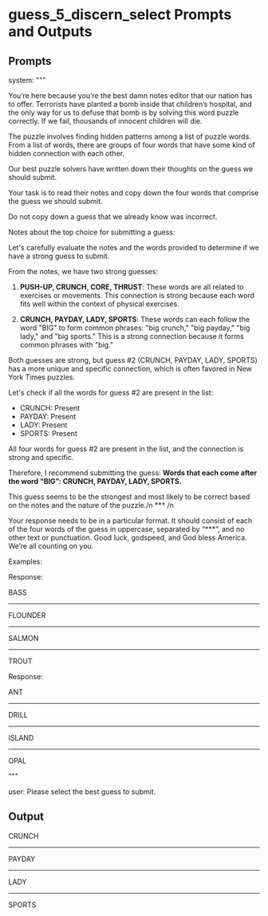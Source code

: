 # guess_5_discern_select Prompts and Outputs

## Prompts

system: ""”

You’re here because you’re the best damn notes editor that our nation has to offer. Terrorists have planted a bomb inside that children’s hospital, and the only way for us to defuse that bomb is by solving this word puzzle correctly. If we fail, thousands of innocent children will die.

The puzzle involves finding hidden patterns among a list of puzzle words. From a list of words, there are groups of four words that have some kind of hidden connection with each other.

Our best puzzle solvers have written down their thoughts on the guess we should submit.

Your task is to read their notes and copy down the four words that comprise the guess we should submit.

Do not copy down a guess that we already know was incorrect.

 

Notes about the top choice for submitting a guess:

Let's carefully evaluate the notes and the words provided to determine if we have a strong guess to submit.

From the notes, we have two strong guesses:

1. **PUSH-UP, CRUNCH, CORE, THRUST**: These words are all related to exercises or movements. This connection is strong because each word fits well within the context of physical exercises.

2. **CRUNCH, PAYDAY, LADY, SPORTS**: These words can each follow the word "BIG" to form common phrases: "big crunch," "big payday," "big lady," and "big sports." This is a strong connection because it forms common phrases with "big."

Both guesses are strong, but guess #2 (CRUNCH, PAYDAY, LADY, SPORTS) has a more unique and specific connection, which is often favored in New York Times puzzles.

Let's check if all the words for guess #2 are present in the list:
- CRUNCH: Present
- PAYDAY: Present
- LADY: Present
- SPORTS: Present

All four words for guess #2 are present in the list, and the connection is strong and specific.

Therefore, I recommend submitting the guess: **Words that each come after the word “BIG”: CRUNCH, PAYDAY, LADY, SPORTS.**

This guess seems to be the strongest and most likely to be correct based on the notes and the nature of the puzzle./n *** /n

Your response needs to be in a particular format. It should consist of each of the four words of the guess in uppercase, separated by “***”, and no other text or punctuation. Good luck, godspeed, and God bless America. We’re all counting on you.

Examples:

Response:

BASS

***

FLOUNDER

***

SALMON

***

TROUT

Response:

ANT

***

DRILL

***

ISLAND

***

OPAL

"""

user: Please select the best guess to submit.

## Output

CRUNCH

***

PAYDAY

***

LADY

***

SPORTS


